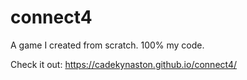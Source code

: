 # connect4

A game I created from scratch. 100% my code.

Check it out: https://cadekynaston.github.io/connect4/
